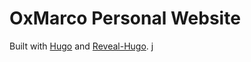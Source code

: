 # OxMarco Personal Website
Built with [Hugo](https://gohugo.io/) and [Reveal-Hugo](https://github.com/dzello/reveal-hugo).
j
